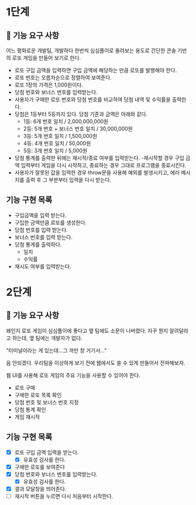 # 1단계

## 🎯 기능 요구 사항
어느 평화로운 개발팀,
개발하다 한번씩 심심풀이로 돌려보는 용도로 간단한 콘솔 기반의 로또 게임을 만들어 보기로 한다.

- 로또 구입 금액을 입력하면 구입 금액에 해당하는 만큼 로또를 발행해야 한다.
- 로또 번호는 오름차순으로 정렬하여 보여준다.
- 로또 1장의 가격은 1,000원이다.
- 당첨 번호와 보너스 번호를 입력받는다.
- 사용자가 구매한 로또 번호와 당첨 번호를 비교하여 당첨 내역 및 수익률을 출력한다.
- 당첨은 1등부터 5등까지 있다. 당첨 기준과 금액은 아래와 같다.
  - 1등: 6개 번호 일치 / 2,000,000,000원
  - 2등: 5개 번호 + 보너스 번호 일치 / 30,000,000원
  - 3등: 5개 번호 일치 / 1,500,000원
  - 4등: 4개 번호 일치 / 50,000원
  - 5등: 3개 번호 일치 / 5,000원
- 당첨 통계를 출력한 뒤에는 재시작/종료 여부를 입력받는다.
  -재시작할 경우 구입 금액 입력부터 게임을 다시 시작하고, 종료하는 경우 그대로 프로그램을 종료시킨다.
- 사용자가 잘못된 값을 입력한 경우 throw문을 사용해 예외를 발생시키고, 에러 메시지를 출력 후 그 부분부터 입력을 다시 받는다.

## 기능 구현 목록
- 구입금액을 입력 받는다.
- 구입한 금액만큼 로또를 생성한다.
- 당첨 번호를 입력 받는다.
- 보너스 번호를 입력 받는다.
- 당첨 통계를 출력하다.
  - 일치
  - 수익률
- 재시도 여부를 입력받는다.

# 2단계

## 🎯 기능 요구 사항

왜인지 로또 게임이 심심풀이에 좋다고 옆 팀에도 소문이 나버렸다.
자꾸 뭔지 알려달라고 하는데, 옆 팀에는 개발자가 없다.

"터미널이라는 게 있는데...그 까만 창 거기서..."

음 안되겠다. 우리팀을 이상하게 보기 전에 웹에서도 쓸 수 있게 만들어서 전파해보자.

웹 UI를 사용해 로또 게임의 주요 기능을 사용할 수 있어야 한다.
- 로또 구매
- 구매한 로또 목록 확인
- 당첨 번호 및 보너스 번호 지정
- 당첨 통계 확인
- 게임 재시작

## 기능 구현 목록
- [x] 로또 구입 금액 입력을 받는다.
  - [x] 유효성 검사를 한다.
- [x] 구매한 로또를 보여준다 
- [x] 당첨 번호와 보너스 번호를 입력받는다.
  - [x] 유효성 검사를 한다.
- [x] 결과 모달창을 띄어준다.
- [ ] 재시작 버튼을 누르면 다시 처음부터 시작한다.